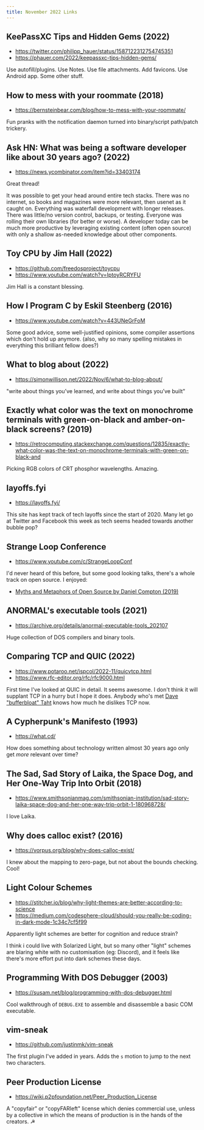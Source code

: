 ```yaml
---
title: November 2022 Links
---
```


## KeePassXC Tips and Hidden Gems (2022)

* <https://twitter.com/philipp_hauer/status/1587122312754745351>
* <https://phauer.com/2022/keepassxc-tips-hidden-gems/>

Use autofill/plugins. Use Notes. Use file attachments. Add favicons. Use Android app. Some other stuff.

## How to mess with your roommate (2018)

* <https://bernsteinbear.com/blog/how-to-mess-with-your-roommate/>

Fun pranks with the notification daemon turned into binary/script path/patch trickery.

## Ask HN: What was being a software developer like about 30 years ago? (2022)

* <https://news.ycombinator.com/item?id=33403174>

Great thread!

It was possible to get your head around entire tech stacks. There was no internet, so books and magazines were more relevant, then usenet as it caught on. Everything was waterfall development with longer releases. There was little/no version control, backups, or testing. Everyone was rolling their own libraries (for better or worse). A developer today can be much more productive by leveraging existing content (often open source) with only a shallow as-needed knowledge about other components.

## Toy CPU by Jim Hall (2022)

* <https://github.com/freedosproject/toycpu>
* <https://www.youtube.com/watch?v=IptoyRCRYFU>

Jim Hall is a constant blessing.

## How I Program C by Eskil Steenberg (2016)

* <https://www.youtube.com/watch?v=443UNeGrFoM>

Some good advice, some well-justified opinions, some compiler assertions which don't hold up anymore. (also, why so many spelling mistakes in everything this brilliant fellow does?)

## What to blog about (2022)

* <https://simonwillison.net/2022/Nov/6/what-to-blog-about/>

"write about things you’ve learned, and write about things you’ve built"

## Exactly what color was the text on monochrome terminals with green-on-black and amber-on-black screens? (2019)

* <https://retrocomputing.stackexchange.com/questions/12835/exactly-what-color-was-the-text-on-monochrome-terminals-with-green-on-black-and>

Picking RGB colors of CRT phosphor wavelengths. Amazing.

## layoffs.fyi

* <https://layoffs.fyi/>

This site has kept track of tech layoffs since the start of 2020. Many let go at Twitter and Facebook this week as tech seems headed towards another bubble pop?

## Strange Loop Conference

* <https://www.youtube.com/c/StrangeLoopConf>

I'd never heard of this before, but some good looking talks, there's a whole track on open source. I enjoyed:

* [Myths and Metaphors of Open Source by Daniel Compton (2019)](https://www.youtube.com/watch?v=uC8Uc_0tlQM)

## ANORMAL's executable tools (2021)

* <https://archive.org/details/anormal-executable-tools_202107>

Huge collection of DOS compilers and binary tools.

## Comparing TCP and QUIC (2022)

* <https://www.potaroo.net/ispcol/2022-11/quicvtcp.html>
* <https://www.rfc-editor.org/rfc/rfc9000.html>

First time I've looked at QUIC in detail. It seems awesome. I don't think it will supplant TCP in a hurry but I hope it does. Anybody who's met [Dave "bufferbloat" Taht](https://en.wikipedia.org/wiki/Dave_Taht) knows how much he dislikes TCP now.

## A Cypherpunk's Manifesto (1993)

* <https://what.cd/>

How does something about technology written almost 30 years ago only get *more* relevant over time?

## The Sad, Sad Story of Laika, the Space Dog, and Her One-Way Trip Into Orbit (2018)

* <https://www.smithsonianmag.com/smithsonian-institution/sad-story-laika-space-dog-and-her-one-way-trip-orbit-1-180968728/>

I love Laika.

## Why does calloc exist? (2016)

* <https://vorpus.org/blog/why-does-calloc-exist/>

I knew about the mapping to zero-page, but not about the bounds checking. Cool!

## Light Colour Schemes

* <https://stitcher.io/blog/why-light-themes-are-better-according-to-science>
* <https://medium.com/codesphere-cloud/should-you-really-be-coding-in-dark-mode-1c34c7cf5f99>

Apparently light schemes are better for cognition and reduce strain?

I think i could live with Solarized Light, but so many other "light" schemes are blaring white with no customisation (eg: Discord), and it feels like there's more effort put into dark schemes these days.

## Programming With DOS Debugger (2003)

* <https://susam.net/blog/programming-with-dos-debugger.html>

Cool walkthrough of `DEBUG.EXE` to assemble and disassemble a basic COM executable.

## vim-sneak

* <https://github.com/justinmk/vim-sneak>

The first plugin I've added in years. Adds the `s` motion to jump to the next two characters.

## Peer Production License

* <https://wiki.p2pfoundation.net/Peer_Production_License>

A "copyfair" or "copyFARleft" license which denies commercial use, unless by a collective in which the means of production is in the hands of the creators. ☭

